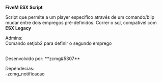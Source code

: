 **FiveM ESX Script**

Script que permite a um player específico através de um comando/blip mudar entre dois empregos pré-definidos.
Correr o sql, compatível com **ESX Legacy**
</br>

Admins:</br>
Comando setjob2 para definir o segundo emprego

</br>
Desenvolvido por: **zcmg#5307**
</br>

Depêndecias:</br>
-zcmg_notificacao
